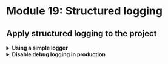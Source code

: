 # Module 19: Structured logging

## Apply structured logging to the project

<details>
<summary><b>Using a simple logger</b></summary><p>

I built a suite of tools to help folks build production-ready serverless applications while I was at DAZN. It's now open source: [dazn-lambda-powertools](https://github.com/getndazn/dazn-lambda-powertools).

One of the tools available is a very simple logger that supports structured logging (amongst other things).

So, first, let's install the logger for our project.

1. At the project root, run the command `npm install --save @dazn/lambda-powertools-logger` to install the logger.

Now we need to change all the places where we're using `console.log`.

2. Open `functions/get-index.js`, and replace `console.log` with use of the logger. Replace the entire `get-index.js` with the following.

```javascript
const fs = require("fs")
const Mustache = require('mustache')
const http = require('axios')
const aws4 = require('aws4')
const URL = require('url')
const Log = require('@dazn/lambda-powertools-logger')

const restaurantsApiRoot = process.env.restaurants_api
const days = ['Sunday', 'Monday', 'Tuesday', 'Wednesday', 'Thursday', 'Friday', 'Saturday']
const ordersApiRoot = process.env.orders_api

const awsRegion = process.env.AWS_REGION
const cognitoUserPoolId = process.env.cognito_user_pool_id
const cognitoClientId = process.env.cognito_client_id

let html

function loadHtml () {
  if (!html) {
    Log.info('loading index.html...')
    html = fs.readFileSync('static/index.html', 'utf-8')
    Log.info('loaded')
  }
  
  return html
}

const getRestaurants = async () => {
  Log.debug('getting restaurants...', { url: restaurantsApiRoot })

  const url = URL.parse(restaurantsApiRoot)
  const opts = {
    host: url.hostname,
    path: url.pathname
  }

  aws4.sign(opts)

  const httpReq = http.get(restaurantsApiRoot, {
    headers: opts.headers
  })
  const restaurants = (await httpReq).data
  Log.debug('got restaurants', { count: restaurants.length })

  return restaurants
}

module.exports.handler = async (event, context) => {
  const template = loadHtml()
  const restaurants = await getRestaurants()
  const dayOfWeek = days[new Date().getDay()]
  const view = {
    awsRegion,
    cognitoUserPoolId,
    cognitoClientId,
    dayOfWeek,
    restaurants,
    searchUrl: `${restaurantsApiRoot}/search`,
    placeOrderUrl: `${ordersApiRoot}`
  }
  const html = Mustache.render(template, view)
  const response = {
    statusCode: 200,
    headers: {
      'content-type': 'text/html; charset=UTF-8'
    },
    body: html
  }

  return response
}
```

3. Modify `functions/get-restaurants.js` and add some debug logs. Replace the entire `get-restaurants.js` with the following

```javascript
const AWS = require('aws-sdk')
const dynamodb = new AWS.DynamoDB.DocumentClient()
const Log = require('@dazn/lambda-powertools-logger')

const defaultResults = process.env.defaultResults || 8
const tableName = process.env.restaurants_table

const getRestaurants = async (count) => {
  Log.debug('getting restaurants from DynamoDB...', {
    count,
    tableName
  })
  const req = {
    TableName: tableName,
    Limit: count
  }

  const resp = await dynamodb.scan(req).promise()
  return resp.Items
}

module.exports.handler = async (event, context) => {
  const restaurants = await getRestaurants(defaultResults)
  Log.debug('found restaurants', { count: restaurants.length })

  const response = {
    statusCode: 200,
    body: JSON.stringify(restaurants)
  }
  return response
}
```

4. Modify `functions/place-order.js` and replace `console.log` with use of the logger.

First, require the logger at the top of the file.

```javascript
const Log = require('@dazn/lambda-powertools-logger')
```

Replace the 2 instances of `console.log` with `Log.debug`.

On ln12:

```javascript
Log.debug('placing order...', { orderId, restaurantName })
```

On ln27:

```javascript
Log.debug(`published 'order_placed' event into EventBridge`, { busName })
```

4. Modify `functions/notify-restaurant.js` and replace `console.log` with use of the logger.

First, require the logger at the top of the file.

```javascript
const Log = require('@dazn/lambda-powertools-logger')
```

Replace the 2 instances of `console.log` with `Log.debug`.

On ln19:

```javascript
Log.debug('notified restaurant of order', { orderId, restaurantName })
```

On ln30:

```javascript
Log.debug(`published 'restaurant_notified' event to EventBridge`, { busName })
```

5. Run the integration tests

`STAGE=dev REGION=us-east-1 npm run test`

and see that the functions are now logging in JSON

```
  When we invoke the GET /restaurants endpoint
SSM params loaded
AWS credential loaded
{"message":"getting restaurants from DynamoDB...","count":8,"tableName":"restaurants-yancui","awsRegion":"us-east-1","environment":"dev","level":20,"sLevel":"DEBUG"}
{"message":"found restaurants","count":8,"awsRegion":"us-east-1","environment":"dev","level":20,"sLevel":"DEBUG"}
    ✓ Should return an array of 8 restaurants (357ms)

  When we invoke the GET / endpoint
{"message":"loading index.html...","awsRegion":"us-east-1","environment":"dev","level":30,"sLevel":"INFO"}
{"message":"loaded","awsRegion":"us-east-1","environment":"dev","level":30,"sLevel":"INFO"}
{"message":"getting restaurants...","url":"https://w3ms8yulw9.execute-api.us-east-1.amazonaws.com/dev/restaurants","awsRegion":"us-east-1","environment":"dev","level":20,"sLevel":"DEBUG"}
{"message":"got restaurants","count":8,"awsRegion":"us-east-1","environment":"dev","level":20,"sLevel":"DEBUG"}
    ✓ Should return the index page with 8 restaurants (402ms)

  When we invoke the notify-restaurant function
{"message":"notified restaurant of order","orderId":"e8e71bb8-f282-5c94-b3b0-afae04d9f61f","restaurantName":"Fangtasia","awsRegion":"us-east-1","environment":"dev","level":20,"sLevel":"DEBUG"}
{"message":"published 'restaurant_notified' event to EventBridge","busName":"order-events-bus-yancui","awsRegion":"us-east-1","environment":"dev","level":20,"sLevel":"DEBUG"}
    ✓ Should publish message to SNS
    ✓ Should publish event to EventBridge

  Given an authenticated user
[test-Jeffery-Hilton-&knCA7Th] - user is created
[test-Jeffery-Hilton-&knCA7Th] - initialised auth flow
[test-Jeffery-Hilton-&knCA7Th] - responded to auth challenge
    When we invoke the POST /orders endpoint
{"message":"placing order...","orderId":"585263cb-8e80-52ae-9b7c-86fd9c388d10","restaurantName":"Fangtasia","awsRegion":"us-east-1","environment":"dev","level":20,"sLevel":"DEBUG"}
{"message":"published 'order_placed' event into EventBridge","busName":"order-events-bus-yancui","awsRegion":"us-east-1","environment":"dev","level":20,"sLevel":"DEBUG"}
      ✓ Should return 200
      ✓ Should publish a message to EventBridge bus
[test-Jeffery-Hilton-&knCA7Th] - user deleted

  Given an authenticated user
[test-David-Carr-]c^Iwe&Z] - user is created
[test-David-Carr-]c^Iwe&Z] - initialised auth flow
[test-David-Carr-]c^Iwe&Z] - responded to auth challenge
    When we invoke the POST /restaurants/search endpoint with theme 'cartoon'
      ✓ Should return an array of 4 restaurants (251ms)
[test-David-Carr-]c^Iwe&Z] - user deleted


  7 passing (5s)
```

</p></details>

<details>
<summary><b>Disable debug logging in production</b></summary><p>

This logger allows you to control the default log level via the `LOG_LEVEL` environment variable. Let's configure the `LOG_LEVEL` environment such that we'll be logging at `INFO` level in production, but logging at `DEBUG` level everywhere else.

1. Open `serverless.yml`. Under the `custom` section, add `stage` and `logLevel` as below

```yml
stage: ${opt:stage, self:provider.stage}
logLevel:
  prod: INFO
  default: DEBUG
```

`custom.stage` uses the `${xxx, yyy}` syntax to provide fall backs. In this case, we're saying "if a `stage` variable is provided via the CLI, e.g. `sls deploy --stage staging`, then resolve to `staging`; otherwise, fallback to `provider.stage` in this file (hence the `self` reference"

2. Still in the `serverless.yml`, under `provider` section, add the following

```yml
environment:
  LOG_LEVEL: ${self:custom.logLevel.${self:custom.stage}, self:custom.logLevel.default}
```

After this change, the `provider` section should look like this:

```yml
provider:
  name: aws
  runtime: nodejs12.x
  stage: dev
  environment:
    LOG_LEVEL: ${self:custom.logLevel.${self:custom.stage}, self:custom.logLevel.default}
```

This applies the `LOG_LEVEL` environment variable (used to decide what level the logger should log at) to all the functions in the project (since it's specified under `provider`).

It references the `custom.logLevel` object (with the `self:` syntax), and also references the `custom.stage` value (remember, this can be overriden by CLI options). So when the deployment stage is `prod`, it resolves to `self:custom.logLevel.prod` and `LOG_LEVEL` would be set to `INFO`.

The second argument, `self:custom.logLevel.default` provides the fallback if the first path is not found. If the deployment stage is `dev`, it'll see that `self:custom.logLevel.dev` doesn't exist, and therefore use the fallback `self:custom.logLevel.default` and set `LOG_LEVEL` to `DEBUG` in that case.

This is a nice trick to specify a stage-specific override, but then fall back to some default value otherwise.

</p></details>
